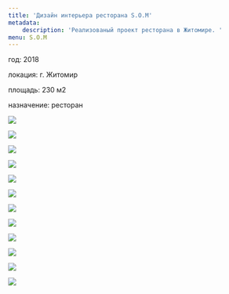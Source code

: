 ```yaml
---
title: 'Дизайн интерьера ресторана S.O.M'
metadata:
    description: 'Реализованый проект ресторана в Житомире. '
menu: S.O.M
---
```


<div class="project-description">
<p>год: 2018</p>
<p>локация: г. Житомир</p>
<p>площадь: 230 м2</p>
<p>назначение: ресторан</p>
</div>

<div class="clearfix"></div>
<div id="project-images" class="owl-carousel owl-theme" markdown="1">

![](SOM_1.jpg)

![](SOM_2.jpg)

![](SOM_3.jpg)

![](SOM_4.jpg)

![](SOM_5.jpg)

![](SOM_6.jpg)

![](SOM_7.jpg)

![](SOM_8.jpg)

![](SOM_9.jpg)

![](SOM_10.jpg)

![](SOM_wc_01.jpg)

![](SOM_wc_02.jpg)

</div>